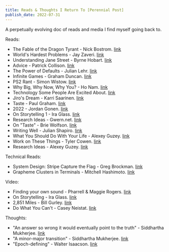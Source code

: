 ```yaml
---
title: Reads & Thoughts I Return To [Perennial Post]
publish_date: 2022-07-31
---
```


A perpetually evolving doc of reads and media I find myself going back to.

Reads:

- The Fable of the Dragon Tyrant - Nick Bostrom. [link](https://nickbostrom.com/fable/dragon)
- World's Hardest Problems - Jay Zaveri. [link](https://docs.google.com/document/d/1Vb8WWbsVyEJzl66_qqtZfFr2uLL07Y7SJH5XKldjDPY/edit)
- Understanding Jane Street - Byrne Hobart. [link](https://www.thediff.co/archive/jane-street/)
- Advice - Patrick Collison. [link](https://patrickcollison.com/advice)
- The Power of Defaults - Julian Lehr. [link](https://julian.digital/2021/12/20/the-power-of-defaults/)
- Infinite Games - Graham Duncan. [link](https://grahamduncan.blog/the-infinite-game-i-try-to-play/)
- PS2 Rant - Simon Wistow. [link](http://thegestalt.org/simon/ps2rant.html)
- Why Big, Why Now, Why You? - Ho Nam. [link](https://altos.vc/blog/why-big-why-now-why-you/)
- Technology Some People Are Excited About. [link](https://nintil.com/technology-some-people-are-excited-about/) 
- Jiro's Dream - Karri Saarinen. [link](https://karrisaarinen.com/jiro/)
- Taste - Paul Graham. [link](http://www.paulgraham.com/taste.html)
- 2022 - Jordan Gonen. [link](https://docs.google.com/document/d/1v7e-ZrkyF4pW21sQHpERaFA34digSOy4CM2B7BKmP2Y/edit#heading=h.kqyjqaax421q)
- On Storytelling 1 - Ira Glass. [link](https://www.youtube.com/watch?v=5pFI9UuC_fc)
- Research Ideas - Gwern.net. [link](https://gwern.net/idea#genetics) 
- On "Taste" - Brie Wolfson. [link](https://www.are.na/blog/notes-on-taste)
- Writing Well - Julian Shapiro. [link](https://www.julian.com/guide/write/intro)
- What You Should Do With Your Life - Alexey Guzey. [link](https://guzey.com/personal/what-should-you-do-with-your-life/)
- Work on These Things - Tyler Cowen. [link](https://marginalrevolution.com/marginalrevolution/2019/12/work-on-these-things.html)
- Research Ideas - Alexey Guzey. [link](https://guzey.com/personal/research-ideas/)
  
Technical Reads:

- System Design: Stripe Capture the Flag - Greg Brockman. [link](https://blog.gregbrockman.com/system-design-stripe-capture-the-flag)
- Grapheme Clusters in Terminals - Mitchell Hashimoto. [link](https://mitchellh.com/writing/grapheme-clusters-in-terminals)

Video:

- Finding your own sound - Pharrell & Maggie Rogers. [link](https://x.com/gregisenberg/status/1728965924256887099?s=20)
- On Storytelling - Ira Glass. [link](https://youtu.be/5pFI9UuC_fc?si=4BdlSgtsFCoDYevj)
- 2,851 Miles - Bill Gurley. [link](https://x.com/theallinpod/status/1702908187287212257?s=20)
- Do What You Can't - Casey Neistat. [link](https://youtu.be/jG7dSXcfVqE?si=8ggsdA7WFV1fqo2V)

Thoughts:

- "An answer so wrong it would eventually point to the truth" - Siddhartha Mukherjee. [link](https://www.amazon.co.uk/Song-Cell-Exploration-Medicine-Human-ebook/dp/B09TD8XWLB/ref=sr_1_1)
- "A minor-major transition" - Siddhartha Mukherjee. [link](https://www.amazon.co.uk/Song-Cell-Exploration-Medicine-Human-ebook/dp/B09TD8XWLB/ref=sr_1_1)
- "Epoch-defining" - Walter Isaacson. [link](https://www.amazon.co.uk/Elon-Musk-Walter-Isaacson/dp/1398527491) 
